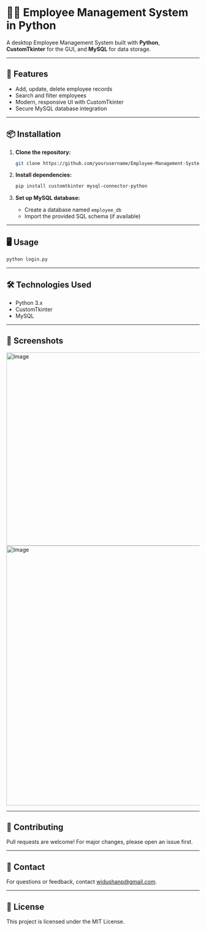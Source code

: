 # 🧑‍💼 Employee Management System in Python

A desktop Employee Management System built with **Python**, **CustomTkinter** for the GUI, and **MySQL** for data storage.

---

## 🚀 Features

- Add, update, delete employee records
- Search and filter employees
- Modern, responsive UI with CustomTkinter
- Secure MySQL database integration

---

## 📦 Installation

1. **Clone the repository:**
   ```bash
   git clone https://github.com/yourusername/Employee-Management-System-in-Python.git
   ```

2. **Install dependencies:**
   ```bash
   pip install customtkinter mysql-connector-python
   ```

3. **Set up MySQL database:**
   - Create a database named `employee_db`
   - Import the provided SQL schema (if available)

---

## 🖥️ Usage

```bash
python login.py
```

---

## 🛠️ Technologies Used

- Python 3.x
- CustomTkinter
- MySQL

---

## 📄 Screenshots

<img width="929" height="504" alt="Image" src="https://github.com/user-attachments/assets/e81bf756-4d7b-46c7-b00d-465b9b74719e" />
<img width="1018" height="678" alt="Image" src="https://github.com/user-attachments/assets/356395c6-8715-44f4-b452-cdc55ed8ddde" />

---

## 🤝 Contributing

Pull requests are welcome! For major changes, please open an issue first.

---

## 📧 Contact

For questions or feedback, contact [widushanp@gmail.com](mailto:your-email@example.com).

---

## 📜 License

This project is licensed under the MIT License.